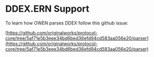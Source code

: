# DDEX.ERN Support

To learn how OWEN parses DDEX follow this github issue:&#x20;

[https://github.com/originalworks/protocol-core/tree/5af71e5b3eee34bd6bed36efd94cd583aa056e20/parser](https://github.com/originalworks/protocol-core/tree/5af71e5b3eee34bd6bed36efd94cd583aa056e20/parser)
